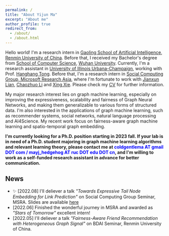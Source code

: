 ```yaml
---
permalink: /
title: "About Yijun Ma"
excerpt: "About me"
author_profile: true
redirect_from: 
  - /about/
  - /about.html
---
```


Hello world! I'm a research intern in [Gaoling School of Artificial Intelligence](http://ai.ruc.edu.cn/English/index.htm), [Renmin University of China](https://www.ruc.edu.cn/en). Before that, I received my Bachelor's degree from [School of Computer Science](http://cs.whu.edu.cn/aspx/enmain/), [Wuhan University](https://en.whu.edu.cn/). Currently, I'm a research assistant in [University of Illinois Urbana-Champaign](https://cs.illinois.edu/), working with Prof. [Hanghang Tong](http://tonghanghang.org/). Before that, I'm a research intern in [Social Computing Group, Microsoft Research Asia](https://www.microsoft.com/en-us/research/group/social-computing-beijing/), where I'm fortunate to work with [Jianxun Lian](https://www.microsoft.com/en-us/research/people/jialia), [Chaozhuo Li](https://whatsname1991.github.io/) and [Xing Xie](https://www.microsoft.com/en-us/research/people/xingx/). Please check my [CV](https://antman9914.github.io/files/CV.pdf) for further information.

My major research interest lies on graph machine learning, especially on improving the expressiveness, scalability and fairness of Graph Neural Networks, and making them generalizable to various forms of structured data. I'm also interested in the applications of graph machine learning, such as recommender systems, social networks, natural language processing and AI4Science. My recent work focus on fairness-aware graph machine learning and spatio-temporal graph embedding.

**I'm currently looking for a Ph.D. position starting in 2023 fall. If your lab is in need of a Ph.D. student majoring in graph machine learning algorithms and relevant learning theory, please contact me at <font color=Blue>coldgentlema AT gmail DOT com / mayj_hedgehog AT ruc DOT edu DOT cn</font>, and I'm willing to work as a self-funded research assistant in advance for better communication.**


## News

- ✨ \[2022.08\] I'll deliever a talk *"Towards Expressive Tail Node Embedding for Link Prediction"* on Social Computing Group Seminar, MSRA. Slides are available [here](https://antman9914.github.io/files/talk202208msra.pdf)
- \[2022.06\] Finished the wonderful journey in MSRA and awarded as *"Stars of Tomorrow"* excellent intern!
- \[2022.05\] I'll deliever a talk *"Fairness-Aware Friend Recommendation with Heterogeneous Graph Signal"* on BDAI Seminar, Renmin University of China.
